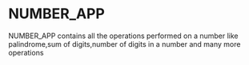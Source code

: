 # NUMBER_APP
NUMBER_APP contains all the operations performed on a number like palindrome,sum of digits,number of digits in a number and many more operations 
